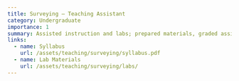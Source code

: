 ```yaml
---
title: Surveying — Teaching Assistant
category: Undergraduate
importance: 1
summary: Assisted instruction and labs; prepared materials, graded assignments, and held office hours.
links:
  - name: Syllabus
    url: /assets/teaching/surveying/syllabus.pdf
  - name: Lab Materials
    url: /assets/teaching/surveying/labs/
---
```


